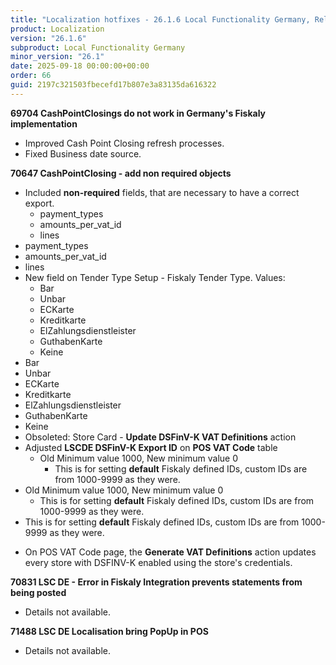 ```yaml
---
title: "Localization hotfixes - 26.1.6 Local Functionality Germany, Release date September 18, 2025 - Hotfixes"
product: Localization
version: "26.1.6"
subproduct: Local Functionality Germany
minor_version: "26.1"
date: 2025-09-18 00:00:00+00:00
order: 66
guid: 2197c321503fbecefd17b807e3a83135da616322
---
```


<strong>69704 CashPointClosings do not work in Germany's Fiskaly implementation</strong>
<ul><li>Improved Cash Point Closing refresh processes.</li>
<li>Fixed Business date source.</li></ul>
<strong>70647 CashPointClosing - add non required objects</strong>
<ul><li>Included <b>non-required</b> fields, that are necessary to have a correct export.<ul><li>payment_types</li><li>amounts_per_vat_id</li><li>lines</li></ul></li>
<li>payment_types</li>
<li>amounts_per_vat_id</li>
<li>lines</li>
<li>New field on Tender Type Setup - Fiskaly Tender Type. Values:<ul><li>Bar</li><li>Unbar</li><li>ECKarte</li><li>Kreditkarte</li><li>ElZahlungsdienstleister</li><li>GuthabenKarte</li><li>Keine</li></ul></li>
<li>Bar</li>
<li>Unbar</li>
<li>ECKarte</li>
<li>Kreditkarte</li>
<li>ElZahlungsdienstleister</li>
<li>GuthabenKarte</li>
<li>Keine</li>
<li>Obsoleted: Store Card - <b>Update DSFinV-K VAT Definitions</b> action</li>
<li>Adjusted <b>LSCDE DSFinV-K Export ID</b> on <b>POS VAT Code</b> table<ul><li>Old Minimum value 1000, New minimum value 0<ul><li>This is for setting <b>default</b> Fiskaly defined IDs, custom IDs are from 1000-9999 as they were.</li></ul></li></ul></li>
<li>Old Minimum value 1000, New minimum value 0<ul><li>This is for setting <b>default</b> Fiskaly defined IDs, custom IDs are from 1000-9999 as they were.</li></ul></li>
<li>This is for setting <b>default</b> Fiskaly defined IDs, custom IDs are from 1000-9999 as they were.</li>
<li>
<p>On POS VAT Code page, the <b>Generate VAT Definitions</b> action updates every store with DSFINV-K enabled using the store's credentials.</p>
</li></ul>
<strong>70831 LSC DE - Error in Fiskaly Integration prevents statements from being posted</strong>
<ul><li>Details not available.</li></ul>
<strong>71488 LSC DE Localisation bring PopUp in POS</strong>
<ul><li>Details not available.</li></ul>

